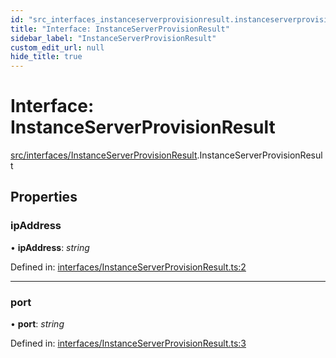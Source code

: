 ```yaml
---
id: "src_interfaces_instanceserverprovisionresult.instanceserverprovisionresult"
title: "Interface: InstanceServerProvisionResult"
sidebar_label: "InstanceServerProvisionResult"
custom_edit_url: null
hide_title: true
---
```


# Interface: InstanceServerProvisionResult

[src/interfaces/InstanceServerProvisionResult](../modules/src_interfaces_instanceserverprovisionresult.md).InstanceServerProvisionResult

## Properties

### ipAddress

• **ipAddress**: *string*

Defined in: [interfaces/InstanceServerProvisionResult.ts:2](https://github.com/xr3ngine/xr3ngine/blob/77d12cea0/packages/common/src/interfaces/InstanceServerProvisionResult.ts#L2)

___

### port

• **port**: *string*

Defined in: [interfaces/InstanceServerProvisionResult.ts:3](https://github.com/xr3ngine/xr3ngine/blob/77d12cea0/packages/common/src/interfaces/InstanceServerProvisionResult.ts#L3)
